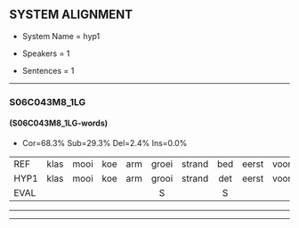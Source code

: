 
## SYSTEM ALIGNMENT

- System Name = hyp1

- Speakers = 1

- Sentences = 1

---

### S06C043M8_1LG

#### (S06C043M8_1LG-words)

- Cor=68.3%	Sub=29.3%	Del=2.4%	Ins=0.0%

|  |  |  |  |  |  |  |  |  |  |  |  |  |  |  |  |  |  |  |  |  |  |  |  |  |  |  |  |  |  |  |  |  |  |  |  |  |  |  |  |  |  |
|:--- |:---:|:---:|:---:|:---:|:---:|:---:|:---:|:---:|:---:|:---:|:---:|:---:|:---:|:---:|:---:|:---:|:---:|:---:|:---:|:---:|:---:|:---:|:---:|:---:|:---:|:---:|:---:|:---:|:---:|:---:|:---:|:---:|:---:|:---:|:---:|:---:|:---:|:---:|:---:|:---:|:---:|
| REF | klas | mooi | koe | arm | groei | strand | bed | eerst | voor | draai | sjaal | herfst | duur | straat | leeuw | clown | hoek | krant | hout | vriend | gauw | chips | groen | feest | reis | jas | huis | paard | vijf | muts | nieuw | kind | bang | oog | zacht | * | schoen | plas | neus | knoop | plank |
| HYP1 | klas | mooi | koe | arm | grooi | strand | det | eerst | voor | draai | schaal | herst | duur | straat | leeuw | klouw | hook | krant | hout | vriend | hau | ships | groen | feest | ves | jas | et | paard | vijf | muts | nieuw | kind | bang | oog | zacht |  | schoen | blas | neus | knop | plank |
| EVAL |  |  |  |  | S |  | S |  |  |  | S | S |  |  |  | S | S |  |  |  | S | S |  |  | S |  | S |  |  |  |  |  |  |  |  | D |  | S |  | S |  |
---

---
